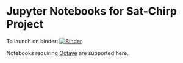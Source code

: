 # Jupyter Notebooks for Sat-Chirp Project

To launch on binder:
[![Binder](https://mybinder.org/badge_logo.svg)](https://github.com/tbondy760/sat-chirp-notebooks/master)

Notebooks requiring [Octave](https://www.gnu.org/software/octave/) are supported here.

